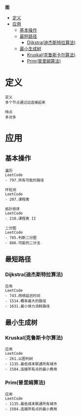 **图**
- [定义](#定义)
- [应用](#应用)
  - [基本操作](#基本操作)
  - [最短路径](#最短路径)
    - [Dijkstra(迪杰斯特拉算法)](#dijkstra迪杰斯特拉算法)
  - [最小生成树](#最小生成树)
    - [Kruskal(克鲁斯卡尔算法)](#kruskal克鲁斯卡尔算法)
    - [Prim(普里姆算法)](#prim普里姆算法)

# 定义 #
```
定义
多个节点通过边连接起来

特点
多对多
```

# 应用 #
## 基本操作 ##  
```
遍历
LeetCode 
- 797.所有可能的路径

环检测  
LeetCode   
- 207.课程表

拓扑排序  
LeetCode    
- 210.课程表 II

二分图
LeetCode  
- 785.判断二分图
- 886.可能的二分法
```

## 最短路径 ##
### Dijkstra(迪杰斯特拉算法) ###
```
应用  
LeetCode  
- 743.网络延迟时间
- 1514.概率最大的路径
- 1631.最小体力消耗路径
```

## 最小生成树 ##
### Kruskal(克鲁斯卡尔算法) ###
```
应用  
LeetCode
- 261.以图判树
- 1135.最低成本联通所有城市
- 1584.连接所有点的最小费用
```

### Prim(普里姆算法) ###
```
应用  
LeetCode
- 1135.最低成本联通所有城市
- 1584.连接所有点的最小费用
```
